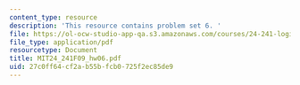 ```yaml
---
content_type: resource
description: 'This resource contains problem set 6. '
file: https://ol-ocw-studio-app-qa.s3.amazonaws.com/courses/24-241-logic-i-fall-2009/27c0ff64cf2ab55bfcb0725f2ec85de9_MIT24_241F09_hw06.pdf
file_type: application/pdf
resourcetype: Document
title: MIT24_241F09_hw06.pdf
uid: 27c0ff64-cf2a-b55b-fcb0-725f2ec85de9
---
```

